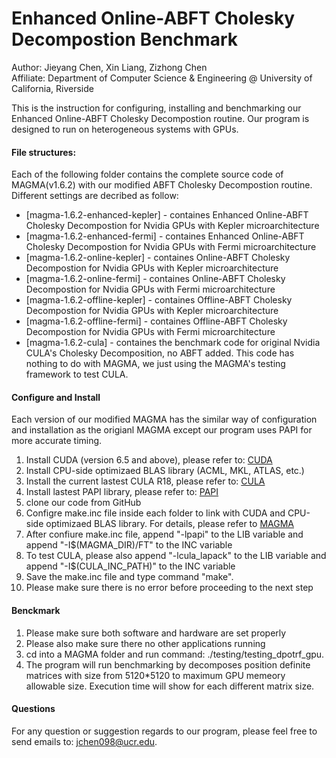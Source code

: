# Enhanced Online-ABFT Cholesky Decompostion Benchmark
Author: Jieyang Chen, Xin Liang, Zizhong Chen    
Affiliate: Department of Computer Science & Engineering @ University of California, Riverside

This is the instruction for configuring, installing and benchmarking our Enhanced Online-ABFT Cholesky Decompostion routine. Our program is designed to run on heterogeneous systems with GPUs.

#### File structures:
Each of the following folder contains the complete source code of MAGMA(v1.6.2) with our modified ABFT Cholesky Decompostion routine. Different settings are decribed as follow:
* [magma-1.6.2-enhanced-kepler] - containes Enhanced Online-ABFT Cholesky Decompostion for Nvidia GPUs with Kepler microarchitecture
* [magma-1.6.2-enhanced-fermi] - containes Enhanced Online-ABFT Cholesky Decompostion for Nvidia GPUs with Fermi microarchitecture
* [magma-1.6.2-online-kepler] - containes Online-ABFT Cholesky Decompostion for Nvidia GPUs with Kepler microarchitecture
* [magma-1.6.2-online-fermi] - containes Online-ABFT Cholesky Decompostion for Nvidia GPUs with Fermi microarchitecture
* [magma-1.6.2-offline-kepler] - containes Offline-ABFT Cholesky Decompostion for Nvidia GPUs with Kepler microarchitecture
* [magma-1.6.2-offline-fermi] - containes Offline-ABFT Cholesky Decompostion for Nvidia GPUs with Fermi microarchitecture
* [magma-1.6.2-cula] - containes the benchmark code for original Nvidia CULA's Cholesky Decomposition, no ABFT added. This code has nothing to do with MAGMA, we just using the MAGMA's testing framework to test CULA. 

#### Configure and Install

Each version of our modified MAGMA has the similar way of configuration and installation as the origianl MAGMA except our program uses PAPI for more accurate timing. 

1. Install CUDA (version 6.5 and above), please refer to: [CUDA](https://developer.nvidia.com/cuda-downloads)
2. Install CPU-side optimizaed BLAS library (ACML, MKL, ATLAS, etc.)
3. Install the current lastest CULA R18, please refer to: [CULA](http://www.culatools.com/)
4. Install lastest PAPI library, please refer to: [PAPI](http://icl.cs.utk.edu/papi/)
5. clone our code from GitHub
6. Configre make.inc file inside each folder to link with CUDA and CPU-side optimizaed BLAS library. For details, please refer to [MAGMA](http://icl.cs.utk.edu/magma/)
7. After confiure make.inc file, append "-lpapi" to the LIB variable and append "-I$(MAGMA_DIR)/FT" to the INC variable
8. To test CULA, please also append "-lcula_lapack" to the LIB variable and append "-I$(CULA_INC_PATH)" to the INC variable
9. Save the make.inc file and type command "make".
10. Please make sure there is no error before proceeding to the next step

#### Benckmark
1. Please make sure both software and hardware are set properly
2. Please also make sure there no other applications running
3. cd into a MAGMA folder and run command: ./testing/testing_dpotrf_gpu.
4. The program will run benchmarking by decomposes position definite matrices with size from 5120*5120 to maximum GPU memeory allowable size. Execution time will show for each different matrix size.

#### Questions
For any question or suggestion regards to our program, please feel free to send emails to: jchen098@ucr.edu. 


